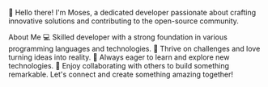 👋 Hello there! I'm Moses, a dedicated developer passionate about crafting innovative solutions and contributing to the open-source community.

About Me
💻 Skilled developer with a strong foundation in various programming languages and technologies.
🚀 Thrive on challenges and love turning ideas into reality.
🌱 Always eager to learn and explore new technologies.
🤝 Enjoy collaborating with others to build something remarkable.
Let's connect and create something amazing together!

